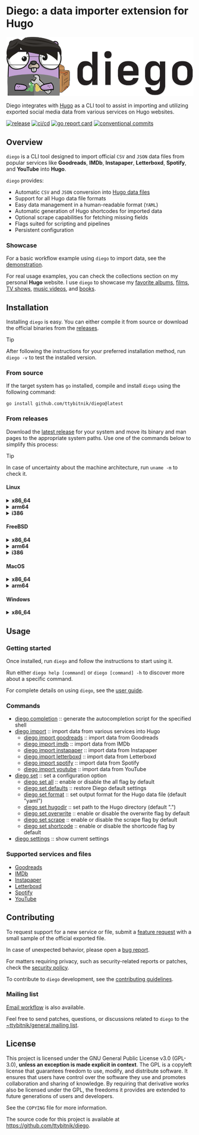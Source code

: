 # Diego: a data importer extension for Hugo

![diego](assets/diego_header.png)

Diego integrates with [Hugo](https://gohugo.io/) as a CLI tool to assist in importing and utilizing exported social media data from various services on Hugo websites.

[![release](https://img.shields.io/github/v/release/ttybitnik/diego)](https://github.com/ttybitnik/diego/releases/latest)
[![ci/cd](https://github.com/ttybitnik/diego/actions/workflows/cicd.yaml/badge.svg)](https://github.com/ttybitnik/diego/actions/workflows/cicd.yaml)
[![go report card](https://goreportcard.com/badge/github.com/ttybitnik/diego)](https://goreportcard.com/report/github.com/ttybitnik/diego)
[![conventional commits](https://img.shields.io/badge/conventional%20commits-1.0.0-%23FE5196?logo=conventionalcommits&logoColor=white)](https://conventionalcommits.org)

## Overview

`diego` is a CLI tool designed to import official `CSV` and `JSON` data files from popular services like **Goodreads**, **IMDb**, **Instapaper**, **Letterboxd**, **Spotify**, and **YouTube** into **Hugo**.

`diego` provides:
- Automatic `CSV` and `JSON` conversion into [Hugo data files](https://gohugo.io/methods/site/data/)
- Support for all Hugo data file formats
- Easy data management in a human-readable format (`YAML`)
- Automatic generation of Hugo shortcodes for imported data
- Optional scrape capabilities for fetching missing fields
- Flags suited for scripting and pipelines
- Persistent configuration

### Showcase

For a basic workflow example using `diego` to import data, see the [demonstration](docs/demonstration.md).

For real usage examples, you can check the collections section on my personal **Hugo** website. I use `diego` to showcase my [favorite albums](https://eternodevir.com/palimpsests/favorites/albums/), [films](https://eternodevir.com/palimpsests/favorites/films/), [TV shows](https://eternodevir.com/palimpsests/favorites/tv-shows/), [music videos](https://eternodevir.com/palimpsests/favorites/music-videos/), and [books](https://eternodevir.com/palimpsests/favorites/books/).

## Installation

Installing `diego` is easy. You can either compile it from source or download the official binaries from the [releases](https://github.com/ttybitnik/diego/releases).

> [!TIP]
> After following the instructions for your preferred installation method, run `diego -v` to test the installed version.

### From source

If the target system has `go` installed, compile and install `diego` using the following command:

```shell
go install github.com/ttybitnik/diego@latest
```

### From releases

Download the [latest release](https://github.com/ttybitnik/diego/releases/latest) for your system and move its binary and man pages to the appropriate system paths. Use one of the commands below to simplify this process:

> [!TIP]
> In case of uncertainty about the machine architecture, run `uname -m` to check it.

#### Linux

<details>
<summary><b>x86_64</b></summary>

```shell
curl -L https://github.com/ttybitnik/diego/releases/latest/download/diego_1.0.5_Linux_x86_64.tar.gz | tar -xzvf - -C /tmp/ && cp /tmp/diego ~/.local/bin/ && cp /tmp/man/*.1 ~/.local/share/man/man1/ # x-release-please-version
```

</details>
<details>
<summary><b>arm64</b></summary>

```shell
curl -L https://github.com/ttybitnik/diego/releases/latest/download/diego_1.0.5_Linux_arm64.tar.gz | tar -xzvf - -C /tmp/ && cp /tmp/diego ~/.local/bin/ && cp /tmp/man/*.1 ~/.local/share/man/man1/ # x-release-please-version
```

</details>
<details>
<summary><b>i386</b></summary>

```shell
curl -L https://github.com/ttybitnik/diego/releases/latest/download/diego_1.0.5_Linux_i386.tar.gz | tar -xzvf - -C /tmp/ && cp /tmp/diego ~/.local/bin/ && cp /tmp/man/*.1 ~/.local/share/man/man1/ # x-release-please-version
```

</details>

#### FreeBSD

<details>
<summary><b>x86_64</b></summary>

```shell
curl -L https://github.com/ttybitnik/diego/releases/latest/download/diego_1.0.5_Freebsd_x86_64.tar.gz | tar -xzvf - -C /tmp/ && cp /tmp/diego ~/.local/bin/ && cp /tmp/man/*.1 ~/.local/share/man/man1/ # x-release-please-version
```

</details>
<details>
<summary><b>arm64</b></summary>

```shell
curl -L https://github.com/ttybitnik/diego/releases/latest/download/diego_1.0.5_Freebsd_arm64.tar.gz | tar -xzvf - -C /tmp/ && cp /tmp/diego ~/.local/bin/ && cp /tmp/man/*.1 ~/.local/share/man/man1/ # x-release-please-version
```

</details>
<details>
<summary><b>i386</b></summary>

```shell
curl -L https://github.com/ttybitnik/diego/releases/latest/download/diego_1.0.5_Freebsd_i386.tar.gz | tar -xzvf - -C /tmp/ && cp /tmp/diego ~/.local/bin/ && cp /tmp/man/*.1 ~/.local/share/man/man1/ # x-release-please-version
```

</details>

#### MacOS

<details>
<summary><b>x86_64</b></summary>

```shell
curl -L https://github.com/ttybitnik/diego/releases/latest/download/diego_1.0.5_Darwin_x86_64.tar.gz | tar -xzvf - -C /tmp/ && cp /tmp/diego ~/.local/bin/ && cp /tmp/man/*.1 ~/.local/share/man/man1/ # x-release-please-version
```

</details>
<details>
<summary><b>arm64</b></summary>

```shell
curl -L https://github.com/ttybitnik/diego/releases/latest/download/diego_1.0.5_Darwin_arm64.tar.gz | tar -xzvf - -C /tmp/ && cp /tmp/diego ~/.local/bin/ && cp /tmp/man/*.1 ~/.local/share/man/man1/ # x-release-please-version
```

</details>

#### Windows

<details>
<summary><b>x86_64</b></summary>

```powershell
Invoke-WebRequest -Uri "https://github.com/ttybitnik/diego/releases/latest/download/diego_1.0.5_Windows_x86_64.zip" -OutFile "$env:USERPROFILE\Downloads\diego_x86_64.zip" # x-release-please-version
```

</details>

## Usage

### Getting started

Once installed, run `diego` and follow the instructions to start using it.

Run either `diego help [command]` or `diego [command] -h` to discover more about a specific command.

For complete details on using `diego`, see the [user guide](docs/user_guide.md).

### Commands

- [diego completion](docs/user_guide.md#diego-completion) :: generate the autocompletion script for the specified shell
- [diego import](docs/user_guide.md#diego-import) :: import data from various services into Hugo
  - [diego import goodreads](docs/user_guide.md#diego-import-goodreads) :: import data from Goodreads
  - [diego import imdb](docs/user_guide.md#diego-import-imdb) :: import data from IMDb
  - [diego import instapaper](docs/user_guide.md#diego-import-instapaper) :: import data from Instapaper
  - [diego import letterboxd](docs/user_guide.md#diego-import-letterboxd) :: import data from Letterboxd
  - [diego import spotify](docs/user_guide.md#diego-import-spotify) :: import data from Spotify
  - [diego import youtube](docs/user_guide.md#diego-import-youtube) :: import data from YouTube
- [diego set](docs/user_guide.md#diego-set) :: set a configuration option
  - [diego set all](docs/user_guide.md#diego-set-all) :: enable or disable the all flag by default
  - [diego set defaults](docs/user_guide.md#diego-set-defaults) :: restore Diego default settings
  - [diego set format](docs/user_guide.md#diego-set-format) :: set output format for the Hugo data file (default "yaml")
  - [diego set hugodir](docs/user_guide.md#diego-set-hugodir) :: set path to the Hugo directory (default ".")
  - [diego set overwrite](docs/user_guide.md#diego-set-overwrite) :: enable or disable the overwrite flag by default
  - [diego set scrape](docs/user_guide.md#diego-set-scrape) :: enable or disable the scrape flag by default
  - [diego set shortcode](docs/user_guide.md#diego-set-shortcode) :: enable or disable the shortcode flag by default
- [diego settings](docs/user_guide.md#diego-settings) :: show current settings

### Supported services and files

- [Goodreads](docs/user_guide.md#goodreads)
- [IMDb](docs/user_guide.md#imdb)
- [Instapaper](docs/user_guide.md#instapaper)
- [Letterboxd](docs/user_guide.md#letterboxd)
- [Spotify](docs/user_guide.md#spotify)
- [YouTube](docs/user_guide.md#youtube)

## Contributing

To request support for a new service or file, submit a [feature request](https://github.com/ttybitnik/diego/issues/new?assignees=&labels=enhancement&projects=&template=feature_request.md&title=) with a small sample of the official exported file.

In case of unexpected behavior, please open a [bug report](https://github.com/ttybitnik/diego/issues/new?assignees=&labels=bug&projects=&template=bug_report.md&title=).

For matters requiring privacy, such as security-related reports or patches, check the [security policy](SECURITY.md).

To contribute to `diego` development, see the [contributing guidelines](CONTRIBUTING.md).

### Mailing list

[Email workflow](https://git-send-email.io/) is also available.

Feel free to send patches, questions, or discussions related to `diego` to the [~ttybitnik/general mailing list](https://lists.sr.ht/~ttybitnik/general).

## License

This project is licensed under the GNU General Public License v3.0 (GPL-3.0), **unless an exception is made explicit in context**. The GPL is a copyleft license that guarantees freedom to use, modify, and distribute software. It ensures that users have control over the software they use and promotes collaboration and sharing of knowledge. By requiring that derivative works also be licensed under the GPL, the freedoms it provides are extended to future generations of users and developers.

See the `COPYING` file for more information.

The source code for this project is available at <https://github.com/ttybitnik/diego>.
